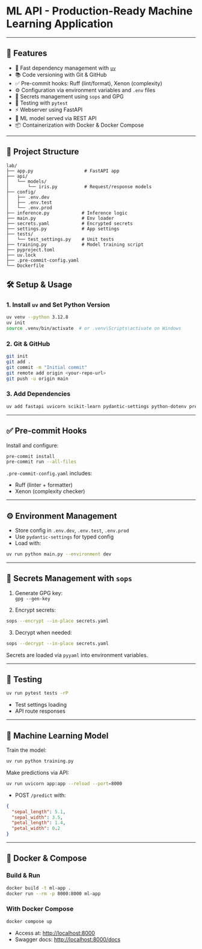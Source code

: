 # ML API - Production-Ready Machine Learning Application

---

## 🚀 Features

- 🔧 Fast dependency management with [`uv`](https://astral.sh/blog/uv/)
- 📚 Code versioning with Git & GitHub
- ✅ Pre-commit hooks: Ruff (lint/format), Xenon (complexity)
- ⚙️ Configuration via environment variables and `.env` files
- 🔐 Secrets management using `sops` and GPG
- 🧪 Testing with `pytest`
- ⚡ Webserver using FastAPI
- 🤖 ML model served via REST API
- 📦 Containerization with Docker & Docker Compose

---

## 📁 Project Structure

```
lab/
├── app.py                   # FastAPI app
├── api/
│   └── models/
│       └── iris.py          # Request/response models
├── config/
│   ├── .env.dev
│   ├── .env.test
│   └── .env.prod
├── inference.py            # Inference logic
├── main.py                 # Env loader
├── secrets.yaml            # Encrypted secrets
├── settings.py             # App settings
├── tests/
│   └── test_settings.py    # Unit tests
├── training.py             # Model training script
├── pyproject.toml
├── uv.lock
├── .pre-commit-config.yaml
└── Dockerfile
```

## 🛠️ Setup & Usage

### 1. Install `uv` and Set Python Version

```bash
uv venv --python 3.12.8
uv init
source .venv/bin/activate  # or .venv\Scripts\activate on Windows
```

### 2. Git & GitHub

```bash
git init
git add .
git commit -m "Initial commit"
git remote add origin <your-repo-url>
git push -u origin main
```

### 3. Add Dependencies

```bash
uv add fastapi uvicorn scikit-learn pydantic-settings python-dotenv pre-commit ruff pytest sops pyyaml
```

---

## ✅ Pre-commit Hooks

Install and configure:

```bash
pre-commit install
pre-commit run --all-files
```

`.pre-commit-config.yaml` includes:
- Ruff (linter + formatter)
- Xenon (complexity checker)

---

## ⚙️ Environment Management

- Store config in `.env.dev`, `.env.test`, `.env.prod`
- Use `pydantic-settings` for typed config
- Load with:

```bash
uv run python main.py --environment dev
```

---

## 🔐 Secrets Management with `sops`

1. Generate GPG key:  
   `gpg --gen-key`

2. Encrypt secrets:

```bash
sops --encrypt --in-place secrets.yaml
```

3. Decrypt when needed:

```bash
sops --decrypt --in-place secrets.yaml
```

Secrets are loaded via `pyyaml` into environment variables.

---

## 🧪 Testing

```bash
uv run pytest tests -rP
```

- Test settings loading
- API route responses

---

## 🧠 Machine Learning Model

Train the model:

```bash
uv run python training.py
```

Make predictions via API:

```bash
uv run uvicorn app:app --reload --port=8000
```

- POST `/predict` with:
```json
{
  "sepal_length": 5.1,
  "sepal_width": 3.5,
  "petal_length": 1.4,
  "petal_width": 0.2
}
```

---

## 🐳 Docker & Compose

### Build & Run

```bash
docker build -t ml-app .
docker run --rm -p 8000:8000 ml-app
```

### With Docker Compose

```bash
docker compose up
```

- Access at: [http://localhost:8000](http://localhost:8000)
- Swagger docs: [http://localhost:8000/docs](http://localhost:8000/docs)

